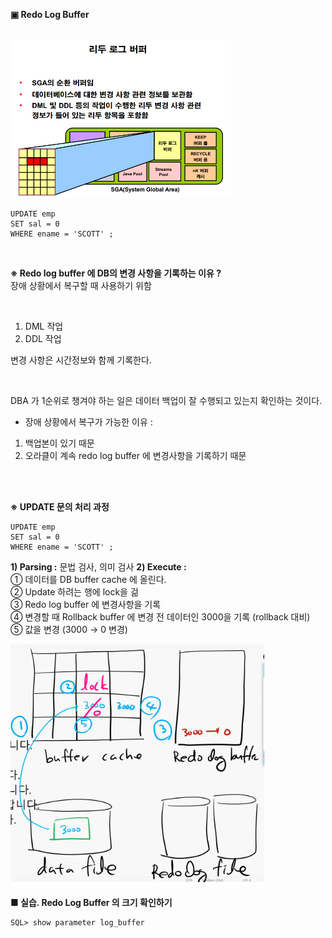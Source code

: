 **▣ Redo Log Buffer**

<br/>
<img src="https://github.com/corvina1208/Oracle_Admin/blob/main/5_redo.png" width="70%" height="70%">
<br/>

```
UPDATE emp
SET sal = 0
WHERE ename = 'SCOTT' ;
```

<br/>

**※ Redo log buffer 에 DB의 변경 사항을 기록하는 이유 ?**  
장애 상황에서 복구할 때 사용하기 위함  

<br/>

1) DML 작업  
2) DDL 작업  

변경 사항은 시간정보와 함께 기록한다.

<br/>

DBA 가 1순위로 챙겨야 하는 일은 데이터 백업이 잘 수행되고 있는지 확인하는 것이다.  

- 장애 상황에서 복구가 가능한 이유 :
1) 백업본이 있기 때문
2) 오라클이 계속 redo log buffer 에 변경사항을 기록하기 때문

<br/>
<br/>

**※ UPDATE 문의 처리 과정**  
```
UPDATE emp
SET sal = 0
WHERE ename = 'SCOTT' ;
```
**1) Parsing :** 문법 검사, 의미 검사
**2) Execute :**  
① 데이터를 DB buffer cache 에 올린다.  
② Update 하려는 행에 lock을 걺  
③ Redo log buffer 에 변경사항을 기록  
④ 변경할 때 Rollback buffer 에 변경 전 데이터인 3000을 기록 (rollback 대비)  
⑤ 값을 변경 (3000 → 0 변경)  

<img src="https://github.com/corvina1208/Oracle_Admin/blob/main/5_redo2.png">
<br/>

**■ 실습. Redo Log Buffer 의 크기 확인하기**  
```
SQL> show parameter log_buffer
```

<br/>
<br/>
